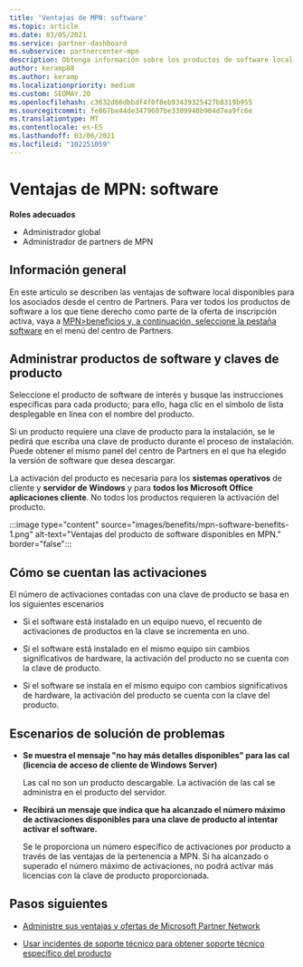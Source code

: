 ```yaml
---
title: 'Ventajas de MPN: software'
ms.topic: article
ms.date: 03/05/2021
ms.service: partner-dashboard
ms.subservice: partnercenter-mpn
description: Obtenga información sobre los productos de software local que se ofrecen como beneficios Microsoft Partner Network (MPN)
author: keramp88
ms.author: keramp
ms.localizationpriority: medium
ms.custom: SEOMAY.20
ms.openlocfilehash: c3632d66dbbdf4f0f8eb93439325427b8319b955
ms.sourcegitcommit: fe867be44de3479607be3309940b904d7ea9fc6e
ms.translationtype: MT
ms.contentlocale: es-ES
ms.lasthandoff: 03/06/2021
ms.locfileid: "102251059"
---
```

# <a name="mpn-benefits---software"></a>Ventajas de MPN: software

**Roles adecuados**

- Administrador global
- Administrador de partners de MPN

## <a name="overview"></a>Información general

En este artículo se describen las ventajas de software local disponibles para los asociados desde el centro de Partners. Para ver todos los productos de software a los que tiene derecho como parte de la oferta de inscripción activa, vaya a  [MPN>beneficios y, a continuación, seleccione la pestaña software](https://partner.microsoft.com/dashboard/mpn/membership/benefits/software) en el menú del centro de Partners.  

## <a name="manage-software-products-and-product-keys"></a>Administrar productos de software y claves de producto

Seleccione el producto de software de interés y busque las instrucciones específicas para cada producto; para ello, haga clic en el símbolo de lista desplegable en línea con el nombre del producto.

Si un producto requiere una clave de producto para la instalación, se le pedirá que escriba una clave de producto durante el proceso de instalación. Puede obtener el mismo panel del centro de Partners en el que ha elegido la versión de software que desea descargar.

La activación del producto es necesaria para los **sistemas operativos** de cliente y **servidor de Windows** y para **todos los Microsoft Office aplicaciones cliente**. No todos los productos requieren la activación del producto.

:::image type="content" source="images/benefits/mpn-software-benefits-1.png" alt-text="Ventajas del producto de software disponibles en MPN." border="false":::

## <a name="how-activations-are-counted"></a>Cómo se cuentan las activaciones

El número de activaciones contadas con una clave de producto se basa en los siguientes escenarios

- Si el software está instalado en un equipo nuevo, el recuento de activaciones de productos en la clave se incrementa en uno.
 
- Si el software está instalado en el mismo equipo sin cambios significativos de hardware, la activación del producto no se cuenta con la clave de producto.

- Si el software se instala en el mismo equipo con cambios significativos de hardware, la activación del producto se cuenta con la clave del producto.

## <a name="troubleshooting-scenarios"></a>Escenarios de solución de problemas

- **Se muestra el mensaje "no hay más detalles disponibles" para las cal (licencia de acceso de cliente de Windows Server)**

    Las cal no son un producto descargable. La activación de las cal se administra en el producto del servidor.

- **Recibirá un mensaje que indica que ha alcanzado el número máximo de activaciones disponibles para una clave de producto al intentar activar el software.**

    Se le proporciona un número específico de activaciones por producto a través de las ventajas de la pertenencia a MPN. Si ha alcanzado o superado el número máximo de activaciones, no podrá activar más licencias con la clave de producto proporcionada.


 ## <a name="next-steps"></a>Pasos siguientes

- [Administre sus ventajas y ofertas de Microsoft Partner Network](manage-your-partner-network-benefits.md)

- [Usar incidentes de soporte técnico para obtener soporte técnico específico del producto](mpn-benefits-technical-support.md)



